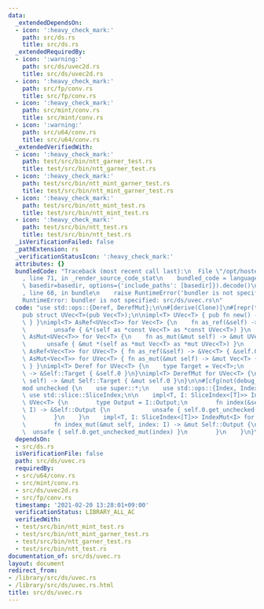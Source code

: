 ```yaml
---
data:
  _extendedDependsOn:
  - icon: ':heavy_check_mark:'
    path: src/ds.rs
    title: src/ds.rs
  _extendedRequiredBy:
  - icon: ':warning:'
    path: src/ds/uvec2d.rs
    title: src/ds/uvec2d.rs
  - icon: ':heavy_check_mark:'
    path: src/fp/conv.rs
    title: src/fp/conv.rs
  - icon: ':heavy_check_mark:'
    path: src/mint/conv.rs
    title: src/mint/conv.rs
  - icon: ':warning:'
    path: src/u64/conv.rs
    title: src/u64/conv.rs
  _extendedVerifiedWith:
  - icon: ':heavy_check_mark:'
    path: test/src/bin/ntt_garner_test.rs
    title: test/src/bin/ntt_garner_test.rs
  - icon: ':heavy_check_mark:'
    path: test/src/bin/ntt_mint_garner_test.rs
    title: test/src/bin/ntt_mint_garner_test.rs
  - icon: ':heavy_check_mark:'
    path: test/src/bin/ntt_mint_test.rs
    title: test/src/bin/ntt_mint_test.rs
  - icon: ':heavy_check_mark:'
    path: test/src/bin/ntt_test.rs
    title: test/src/bin/ntt_test.rs
  _isVerificationFailed: false
  _pathExtension: rs
  _verificationStatusIcon: ':heavy_check_mark:'
  attributes: {}
  bundledCode: "Traceback (most recent call last):\n  File \"/opt/hostedtoolcache/Python/3.9.1/x64/lib/python3.9/site-packages/onlinejudge_verify/documentation/build.py\"\
    , line 71, in _render_source_code_stat\n    bundled_code = language.bundle(stat.path,\
    \ basedir=basedir, options={'include_paths': [basedir]}).decode()\n  File \"/opt/hostedtoolcache/Python/3.9.1/x64/lib/python3.9/site-packages/onlinejudge_verify/languages/user_defined.py\"\
    , line 68, in bundle\n    raise RuntimeError('bundler is not specified: {}'.format(path.as_posix()))\n\
    RuntimeError: bundler is not specified: src/ds/uvec.rs\n"
  code: "use std::ops::{Deref, DerefMut};\n\n#[derive(Clone)]\n#[repr(transparent)]\n\
    pub struct UVec<T>(pub Vec<T>);\n\nimpl<T> UVec<T> { pub fn new() -> Self { Self(Vec::new())\
    \ } }\nimpl<T> AsRef<UVec<T>> for Vec<T> {\n    fn as_ref(&self) -> &UVec<T> {\n\
    \        unsafe { &*(self as *const Vec<T> as *const UVec<T>) }\n    }\n}\nimpl<T>\
    \ AsMut<UVec<T>> for Vec<T> {\n    fn as_mut(&mut self) -> &mut UVec<T> {\n  \
    \      unsafe { &mut *(self as *mut Vec<T> as *mut UVec<T>) }\n    }\n}\nimpl<T>\
    \ AsRef<Vec<T>> for UVec<T> { fn as_ref(&self) -> &Vec<T> { &self.0 } }\nimpl<T>\
    \ AsMut<Vec<T>> for UVec<T> { fn as_mut(&mut self) -> &mut Vec<T> { &mut self.0\
    \ } }\nimpl<T> Deref for UVec<T> {\n    type Target = Vec<T>;\n    fn deref(&self)\
    \ -> &Self::Target { &self.0 }\n}\nimpl<T> DerefMut for UVec<T> {\n    fn deref_mut(&mut\
    \ self) -> &mut Self::Target { &mut self.0 }\n}\n\n#[cfg(not(debug_assertions))]\n\
    mod unchecked {\n    use super::*;\n    use std::ops::{Index, IndexMut};\n   \
    \ use std::slice::SliceIndex;\n\n    impl<T, I: SliceIndex<[T]>> Index<I> for\
    \ UVec<T> {\n        type Output = I::Output;\n        fn index(&self, index:\
    \ I) -> &Self::Output {\n            unsafe { self.0.get_unchecked(index) }\n\
    \        }\n    }\n    impl<T, I: SliceIndex<[T]>> IndexMut<I> for UVec<T> {\n\
    \        fn index_mut(&mut self, index: I) -> &mut Self::Output {\n          \
    \  unsafe { self.0.get_unchecked_mut(index) }\n        }\n    }\n}\n"
  dependsOn:
  - src/ds.rs
  isVerificationFile: false
  path: src/ds/uvec.rs
  requiredBy:
  - src/u64/conv.rs
  - src/mint/conv.rs
  - src/ds/uvec2d.rs
  - src/fp/conv.rs
  timestamp: '2021-02-20 13:28:01+09:00'
  verificationStatus: LIBRARY_ALL_AC
  verifiedWith:
  - test/src/bin/ntt_mint_test.rs
  - test/src/bin/ntt_mint_garner_test.rs
  - test/src/bin/ntt_garner_test.rs
  - test/src/bin/ntt_test.rs
documentation_of: src/ds/uvec.rs
layout: document
redirect_from:
- /library/src/ds/uvec.rs
- /library/src/ds/uvec.rs.html
title: src/ds/uvec.rs
---
```

